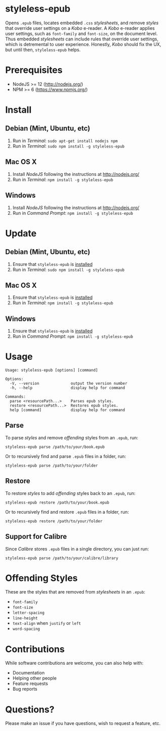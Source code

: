 # styleless-epub

Opens `.epub` files, locates embedded `.css` *stylesheets*, and remove *styles* that override user settings on a *Kobo* e-reader. A *Kobo* e-reader applies user settings, such as `font-family` and `font-size`, on the document level. Thus embedded *stylesheets* can include rules that override user settings, which is detremental to user experience. Honestly, *Kobo* should fix the UX, but until then, `styleless-epub` helps.

# Prerequisites

* NodeJS >= 12 (http://nodejs.org/)
* NPM >= 6 (https://www.npmjs.org/)

# Install

## Debian (Mint, Ubuntu, etc)

1. Run in *Terminal*: `sudo apt-get install nodejs npm`
2. Run in *Terminal*: `sudo npm install -g styleless-epub`

## Mac OS X

1. Install *NodeJS* following the instructions at http://nodejs.org/
2. Run in *Terminal*: `npm install -g styleless-epub`

## Windows

1. Install *NodeJS* following the instructions at http://nodejs.org/
2. Run in *Command Prompt*: `npm install -g styleless-epub`

# Update

## Debian (Mint, Ubuntu, etc)

1. Ensure that `styleless-epub` is [installed](#Install)
2. Run in *Terminal*: `sudo npm install -g styleless-epub`

## Mac OS X

1. Ensure that `styleless-epub` is [installed](#Install)
2. Run in *Terminal*: `npm install -g styleless-epub`

## Windows

1. Ensure that `styleless-epub` is [installed](#Install)
2. Run in *Command Prompt*: `npm install -g styleless-epub`

# Usage

```
Usage: styleless-epub [options] [command]

Options:
  -V, --version              output the version number
  -h, --help                 display help for command

Commands:
  parse <resourcePath...>    Parses epub styles.
  restore <resourcePath...>  Restores epub styles.
  help [command]             display help for command
```

## Parse

To parse *styles* and remove *offending* styles from an `.epub`, run:

    styleless-epub parse /path/to/your/book.epub

Or to recursively find and parse `.epub` files in a folder, run:

    styleless-epub parse /path/to/your/folder

## Restore

To restore *styles* to add *offending* styles back to an `.epub`, run:

    styleless-epub restore /path/to/your/book.epub

Or to recursively find and restore `.epub` files in a folder, run:

    styleless-epub restore /path/to/your/folder

## Support for Calibre

Since *Calibre* stores `.epub` files in a single directory, you can just run:

    styleless-epub parse /path/to/your/calibre/library

# Offending Styles

These are the styles that are removed from *stylesheets* in an `.epub`:

* `font-family`
* `font-size`
* `letter-spacing`
* `line-height`
* `text-align` when `justify` or `left`
* `word-spacing`

# Contributions

While software contributions are welcome, you can also help with:

* Documentation
* Helping other people
* Feature requests
* Bug reports

# Questions?

Please make an issue if you have questions, wish to request a feature, etc.
